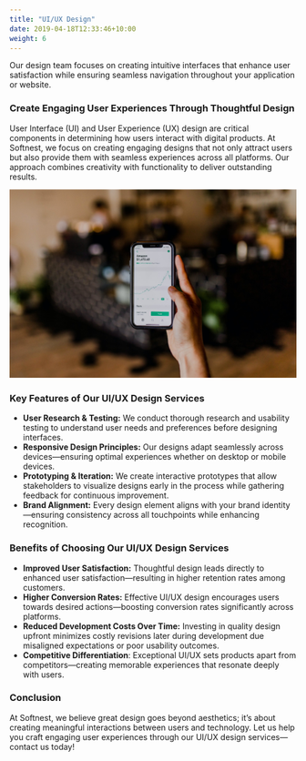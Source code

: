 ```yaml
---
title: "UI/UX Design"
date: 2019-04-18T12:33:46+10:00
weight: 6
---
```


Our design team focuses on creating intuitive interfaces that enhance user satisfaction while ensuring seamless navigation throughout your application or website.

### Create Engaging User Experiences Through Thoughtful Design

User Interface (UI) and User Experience (UX) design are critical components in determining how users interact with digital products. At Softnest, we focus on creating engaging designs that not only attract users but also provide them with seamless experiences across all platforms. Our approach combines creativity with functionality to deliver outstanding results.

![UI/UX Design Services](/images/austin-distel-nGc5RT2HmF0-unsplash.jpg)

### Key Features of Our UI/UX Design Services

- **User Research & Testing:** We conduct thorough research and usability testing to understand user needs and preferences before designing interfaces.
- **Responsive Design Principles:** Our designs adapt seamlessly across devices—ensuring optimal experiences whether on desktop or mobile devices.
- **Prototyping & Iteration:** We create interactive prototypes that allow stakeholders to visualize designs early in the process while gathering feedback for continuous improvement.
- **Brand Alignment:** Every design element aligns with your brand identity—ensuring consistency across all touchpoints while enhancing recognition.

### Benefits of Choosing Our UI/UX Design Services

- **Improved User Satisfaction:** Thoughtful design leads directly to enhanced user satisfaction—resulting in higher retention rates among customers.
- **Higher Conversion Rates:** Effective UI/UX design encourages users towards desired actions—boosting conversion rates significantly across platforms.
- **Reduced Development Costs Over Time:** Investing in quality design upfront minimizes costly revisions later during development due misaligned expectations or poor usability outcomes.
- **Competitive Differentiation**: Exceptional UI/UX sets products apart from competitors—creating memorable experiences that resonate deeply with users.

### Conclusion

At Softnest, we believe great design goes beyond aesthetics; it’s about creating meaningful interactions between users and technology. Let us help you craft engaging user experiences through our UI/UX design services—contact us today!
